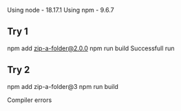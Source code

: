 
Using node - 18.17.1
Using npm  -  9.6.7 

Try 1
-----
npm add zip-a-folder@2.0.0
npm run build
Successfull run

Try 2
-----
npm add zip-a-folder@3
npm run build

Compiler errors

